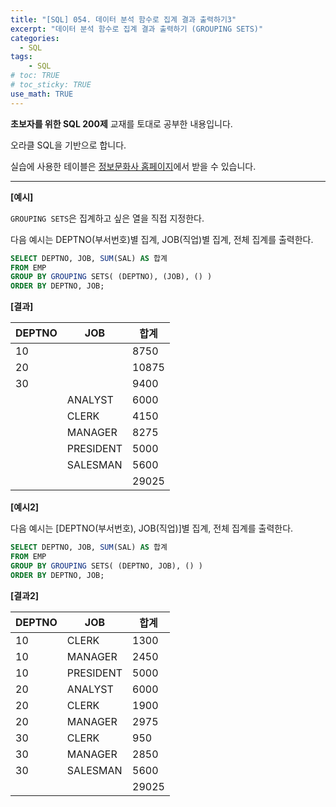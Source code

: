 ```yaml
---
title: "[SQL] 054. 데이터 분석 함수로 집계 결과 출력하기3"
excerpt: "데이터 분석 함수로 집계 결과 출력하기 (GROUPING SETS)"
categories: 
  - SQL
tags: 
    - SQL
# toc: TRUE
# toc_sticky: TRUE
use_math: TRUE
---
```


**초보자를 위한 SQL 200제** 교재를 토대로 공부한 내용입니다.

오라클 SQL을 기반으로 합니다.

실습에 사용한 테이블은 [정보문화사 홈페이지](http://infopub.co.kr/index.asp)에서 받을 수 있습니다.

---

**[예시]**

`GROUPING SETS`은 집계하고 싶은 열을 직접 지정한다.

다음 예시는 DEPTNO(부서번호)별 집계, JOB(직업)별 집계, 전체 집계를 출력한다.

```sql
SELECT DEPTNO, JOB, SUM(SAL) AS 합계
FROM EMP
GROUP BY GROUPING SETS( (DEPTNO), (JOB), () )
ORDER BY DEPTNO, JOB;
```


**[결과]**

|DEPTNO|JOB|합계|
|-|-|-|
|10||8750|
|20||10875|
|30||9400|
||ANALYST|6000|
||CLERK|4150|
||MANAGER|8275|
||PRESIDENT|5000|
||SALESMAN|5600|
|||29025|


**[예시2]**

다음 예시는 [DEPTNO(부서번호), JOB(직업)]별 집계, 전체 집계를 출력한다.


```sql
SELECT DEPTNO, JOB, SUM(SAL) AS 합계
FROM EMP
GROUP BY GROUPING SETS( (DEPTNO, JOB), () )
ORDER BY DEPTNO, JOB;
```


**[결과2]**

|DEPTNO|JOB|합계|
|-|-|-|
|10|CLERK|1300|
|10|MANAGER|2450|
|10|PRESIDENT|5000|
|20|ANALYST|6000|
|20|CLERK|1900|
|20|MANAGER|2975|
|30|CLERK|950|
|30|MANAGER|2850|
|30|SALESMAN|5600|
|||29025|